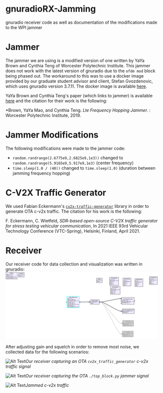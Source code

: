 # gnuradioRX-Jamming

gnuradio receiver code as well as documentation of the modifications made to the WPI jammer

# Jammer

The jammer we are using is a modified version of one written by YaYa Brown and Cynthia Teng of Worcester Polytechnic Institute. This jammer does not work with the latest version of gnuradio due to the `ofdm mod` block being phased out. The workaround to this was to use a docker image provided by our graduate student advisor and client, Stefan Gvozdenovic, which uses gnuradio version 3.7.11. The docker image is available [here](https://github.com/gefa/cv2x-docker-grc3.7).

YaYa Brown and Cynthia Teng's paper (which links to jammer) is available [here](https://digital.wpi.edu/concern/student_works/hm50tv580?locale=en) and the citation for their work is the following:

*Brown, YaYa Mao, and Cynthia Teng. *Lte Frequency Hopping Jammer.* : Worcester Polytechnic Institute, 2019.

# Jammer Modifications

The following modifications were made to the jammer code:
* `random.randrange(2.6775e9,2.6825e9,1e3))` changed to `random.randrange(5.9165e9,5.917e9,1e3)` (center frequency)
* `time.sleep(1.0 / (40))` changed to `time.sleep(1.0)` (duration between jamming frequency hopping)

# C-V2X Traffic Generator

We used Fabian Eckermann's [`cv2x-traffic-generator`](https://github.com/FabianEckermann/cv2x-traffic-generator) library in order to generate OTA c-v2x traffic. The citation for his work is the following:

F. Eckermann, C. Wietfeld, *SDR-based open-source C-V2X traffic generator for stress testing vehicular communication*, In 2021 IEEE 93rd Vehicular Technology Conference (VTC-Spring), Helsinki, Finland, April 2021.

# Receiver

Our receiver code for data collection and visualization was written in gnuradio:
![Alt Text](img/receiver_blocks.png)

After adjusting gain and squelch in order to remove most noise, we collected data for the following scenarios:

![Alt Text](img/cv2x_transmit.gif)*Our receiver capturing an OTA `cv2x_traffic_generator` c-v2x traffic signal*

![Alt Text](img/jammer_transmit.gif)*Our receiver capturing the OTA `./top_block.py` jammer signal*

![Alt Text](img/jammed_cv2x.gif)*Jammed c-v2x traffic*

